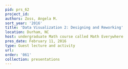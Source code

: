 ```yaml
---
pid: prs_62
project_id: 
authors: Zoss, Angela M.
sort_year: '2016'
title: 'Data Visualization 2: Designing and Reworking'
location: Durham, NC
host: undergraduate Math course called Math Everywhere
pres_date: February 11, 2016
type: Guest lecture and activity
url: 
order: '061'
collection: presentations
---
```


